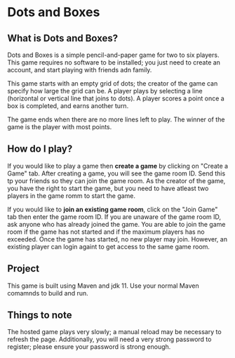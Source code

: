 # Dots and Boxes

## What is Dots and Boxes?
Dots and Boxes is a simple pencil-and-paper game for two to six players. This game requires no software to be installed; you just need to create an account, and start playing with friends adn family.

This game starts with an empty grid of dots; the creator of the game can specify how large the grid can be. A player plays by selecting a line (horizontal or vertical line that joins to dots). A player scores a point once a box is completed, and earns another turn.

The game ends when there are no more lines left to play. The winner of the game is the player with most points.

## How do I play?
If you would like to play a game then **create a game** by clicking on "Create a Game" tab. After creating a game, you will see the game room ID. Send this tp your friends so they can join the game room. As the creator of the game, you have the right to start the game, but you need to have atleast two players in the game romm to start the game.

If you would like to **join an existing game room**, click on the "Join Game" tab then enter the game room ID. If you are unaware of the game room ID, ask anyone who has already joined the game. You are able to join the game room if the game has not started and if the maximum players has no exceeded. Once the game has started, no new player may join. However, an existing player can login againt to get access to the same game room.

## Project 

This game is built using Maven and jdk 11. Use your normal Maven comamnds to build and run. 

## Things to note 

The hosted game plays very slowly; a manual reload may be necessary to refresh the page. Additionally, you will need a very strong password to register; please ensure your password is strong enough.

